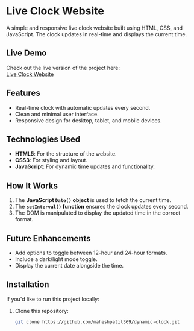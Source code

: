 # Live Clock Website

A simple and responsive live clock website built using HTML, CSS, and JavaScript. The clock updates in real-time and displays the current time.

## Live Demo
Check out the live version of the project here:  
[Live Clock Website](https://stirring-kitsune-2a6d94.netlify.app/)

## Features
- Real-time clock with automatic updates every second.
- Clean and minimal user interface.
- Responsive design for desktop, tablet, and mobile devices.

## Technologies Used
- **HTML5**: For the structure of the website.
- **CSS3**: For styling and layout.
- **JavaScript**: For dynamic time updates and functionality.

## How It Works
1. The **JavaScript `Date()` object** is used to fetch the current time.
2. The **`setInterval()` function** ensures the clock updates every second.
3. The DOM is manipulated to display the updated time in the correct format.

## Future Enhancements
- Add options to toggle between 12-hour and 24-hour formats.
- Include a dark/light mode toggle.
- Display the current date alongside the time.

## Installation
If you'd like to run this project locally:
1. Clone this repository:
   ```bash
   git clone https://github.com/maheshpatil369/dynamic-clock.git
